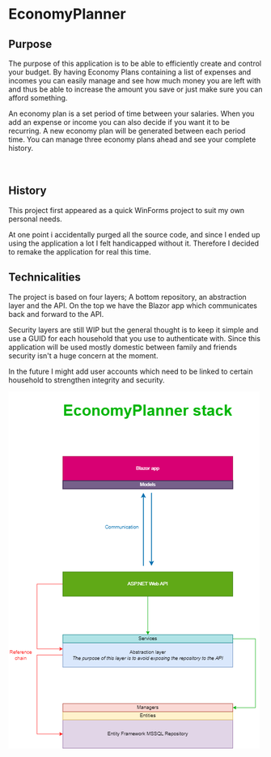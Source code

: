 # EconomyPlanner

## Purpose
The purpose of this application is to be able to efficiently create and control your budget.
By having Economy Plans containing a list of expenses and incomes you can easily manage and see how much money you are left with and thus be able to increase the amount you save or just make sure you can afford something.

An economy plan is a set period of time between your salaries. When you add an expense or income you can also decide if you want it to be recurring.
A new economy plan will be generated between each period time. You can manage three economy plans ahead and see your complete history.
<br>
<br>
<br>

## History
This project first appeared as a quick WinForms project to suit my own personal needs.

At one point i accidentally purged all the source code, and since I ended up using the application a lot I felt handicapped without it. 
Therefore I decided to remake the application for real this time.

## Technicalities
The project is based on four layers; A bottom repository, an abstraction layer and the API. On the top we have the Blazor app which communicates back and forward to the API.

Security layers are still WIP but the general thought is to keep it simple and use a GUID for each household that you use to authenticate with. Since this application will be used mostly domestic between family and friends security isn't a huge concern at the moment.

In the future I might add user accounts which need to be linked to certain household to strengthen integrity and security.

![Preview of tech stack](Documentation/stack.png?raw=true "Tech stack")
